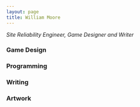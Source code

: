 ```yaml
---
layout: page
title: William Moore
---
```

*Site Reliability Engineer, Game Designer and Writer*

### Game Design

### Programming

### Writing

### Artwork